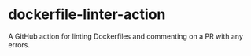 # dockerfile-linter-action
A GitHub action for linting Dockerfiles and commenting on a PR with any errors.
